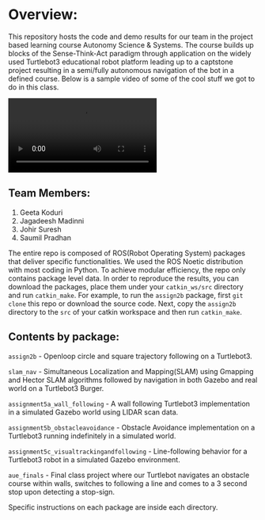 # Overview:
This repository hosts the code and demo results for our team in the project based learning course Autonomy Science & Systems. The course builds up blocks of the Sense-Think-Act paradigm through application on the widely used Turtlebot3 educational robot platform leading up to a captstone project resulting in a semi/fully autonomous navigation of the bot in a defined course. Below is a sample video of some of the cool stuff we got to do in this class.

![Video](https://github.com/jagadeeshmadinni/aue8230_sp24_team3/blob/1600218558c0d3158436a43ccbad74b1a64c4fd3/aue_finals/Complete_run_2x_speed.mp4)

## Team Members:
1. Geeta Koduri
2. Jagadeesh Madinni
3. Johir Suresh
4. Saumil Pradhan

The entire repo is composed of ROS(Robot Operating System) packages that deliver specific functionalities. We used the ROS Noetic distribution with most coding in Python. To achieve modular efficiency, the repo only contains package level data. In order to reproduce the results, you can download the packages, place them under your ```catkin_ws/src``` directory and run ```catkin_make```. For example, to run the ```assign2b``` package, first ```git clone``` this repo or download the source code. Next, copy the ```assign2b``` directory to the ```src``` of your catkin workspace and then run ```catkin_make```.


## Contents by package:
```assign2b``` - Openloop circle and square trajectory following on a Turtlebot3.

```slam_nav``` - Simultaneous Localization and Mapping(SLAM) using Gmapping and Hector SLAM algorithms followed by navigation in both Gazebo and real world on a Turtlebot3 Burger.

```assignment5a_wall_following``` - A wall following Turtlebot3 implementation in a simulated Gazebo world using LIDAR scan data.

```assignment5b_obstacleavoidance``` - Obstacle Avoidance implementation on a Turtlebot3 running indefinitely in a simulated world.

```assignment5c_visualtrackingandfollowing``` - Line-following behavior for a Turtlebot3 robot in a simulated Gazebo environment.

```aue_finals``` - Final class project where our Turtlebot navigates an obstacle course within walls, switches to following a line and comes to a 3 second stop upon detecting a stop-sign.

Specific instructions on each package are inside each directory.
